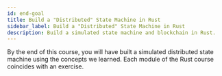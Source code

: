 ```yaml
---
id: end-goal
title: Build a "Distributed" State Machine in Rust
sidebar_label: Build a "Distributed" State Machine in Rust
description: Build a simulated state machine and blockchain in Rust.
---
```


By the end of this course, you will have built a simulated distributed state machine using the
concepts we learned. Each module of the Rust course coincides with an exercise.
